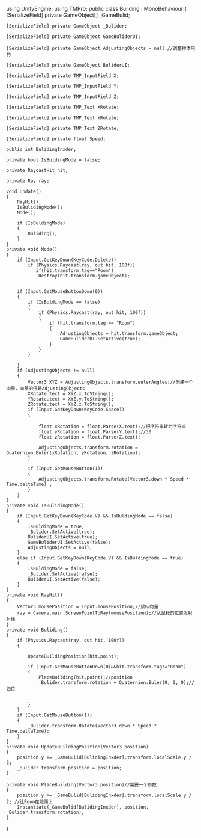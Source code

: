 using UnityEngine;
using TMPro;
public class Building : MonoBehaviour
{
    [SerializeField] private GameObject[] _GameBulid; 

    [SerializeField] private GameObject _Bulider;

    [SerializeField] private GameObject GameBuliderUI;

    [SerializeField] private GameObject AdjustingObjects = null;//调整物体用的

    [SerializeField] private GameObject BuliderUI;

    [SerializeField] private TMP_InputField X;

    [SerializeField] private TMP_InputField Y;

    [SerializeField] private TMP_InputField Z;

    [SerializeField] private TMP_Text XRotate;

    [SerializeField] private TMP_Text YRotate;

    [SerializeField] private TMP_Text ZRotate;

    [SerializeField] private float Speed;

    public int BulidingInxder;

    private bool IsBuldingMode = false;

    private RaycastHit hit;

    private Ray ray;

    void Update()
    {
        RayHit();
        IsBulidingMode();
        Mode();

        if (IsBuldingMode)
        {
            Buliding();
        }
    }
    private void Mode()
    {
        if (Input.GetKeyDown(KeyCode.Delete))
            if (Physics.Raycast(ray, out hit, 100f))
               if(hit.transform.tag=="Room")
                Destroy(hit.transform.gameObject);
            
     
        if (Input.GetMouseButtonDown(0))
        {
            if (IsBuldingMode == false)
            {
                if (Physics.Raycast(ray, out hit, 100f))
                {
                    if (hit.transform.tag == "Room")
                    {
                        AdjustingObjects = hit.transform.gameObject;
                        GameBuliderUI.SetActive(true);
                    }
                }
            }
    
        }
        if (AdjustingObjects != null)
        {
            Vector3 XYZ = AdjustingObjects.transform.eulerAngles;//创建一个向量，向量的值是AdjustingObjects
            XRotate.text = XYZ.x.ToString();
            YRotate.text = XYZ.y.ToString();
            ZRotate.text = XYZ.z.ToString();
            if (Input.GetKeyDown(KeyCode.Space))
            {          
              
                float xRotation = float.Parse(X.text);//把字符串转为字符点
                float yRotation = float.Parse(Y.text);//30
                float zRotation = float.Parse(Z.text);

                AdjustingObjects.transform.rotation = Quaternion.Euler(xRotation, yRotation, zRotation);
            }
          
            if (Input.GetMouseButton(1))
            {
                AdjustingObjects.transform.Rotate(Vector3.down * Speed * Time.deltaTime) ; 
            }
        }
    }
    private void IsBulidingMode()
    {
        if (Input.GetKeyDown(KeyCode.V) && IsBuldingMode == false)
        {
            IsBuldingMode = true;
            _Bulider.SetActive(true);
            BuliderUI.SetActive(true);
            GameBuliderUI.SetActive(false);
            AdjustingObjects = null;          
        }
        else if (Input.GetKeyDown(KeyCode.V) && IsBuldingMode == true)
        {
            IsBuldingMode = false;
            _Bulider.SetActive(false);
            BuliderUI.SetActive(false);
        }
    }
    private void RayHit()
    {
        Vector3 mousePosition = Input.mousePosition;//鼠标向量
        ray = Camera.main.ScreenPointToRay(mousePosition);//从鼠标的位置发射射线
    }
    private void Buliding()
    {
        if (Physics.Raycast(ray, out hit, 100f))
        {

            UpdateBuildingPosition(hit.point);

            if (Input.GetMouseButtonDown(0)&&hit.transform.tag!="Room")
            {
                PlaceBuilding(hit.point);//position
                _Bulider.transform.rotation = Quaternion.Euler(0, 0, 0);//归位


            }
        }
        if (Input.GetMouseButton(1))
        {
            _Bulider.transform.Rotate(Vector3.down * Speed * Time.deltaTime);
        }
    }
    private void UpdateBuildingPosition(Vector3 position)
    {
        position.y += _GameBulid[BulidingInxder].transform.localScale.y / 2;
        _Bulider.transform.position = position; 
    }

    private void PlaceBuilding(Vector3 position)//需要一个参数
    {
        position.y += _GameBulid[BulidingInxder].transform.localScale.y / 2; //让Room在地面上
        Instantiate(_GameBulid[BulidingInxder], position, _Bulider.transform.rotation);
    }
}

